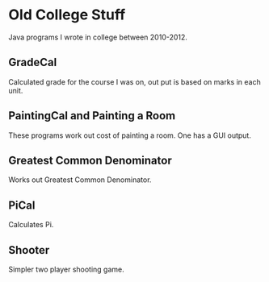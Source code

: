# Old College Stuff

Java programs I wrote in college between 2010-2012.

## GradeCal

Calculated grade for the course I was on, out put is based on marks in each unit.

## PaintingCal and Painting a Room

These programs work out cost of painting a room. One has a GUI output.

## Greatest Common Denominator

Works out Greatest Common Denominator.

## PiCal

Calculates Pi.

## Shooter 

Simpler two player shooting game. 

